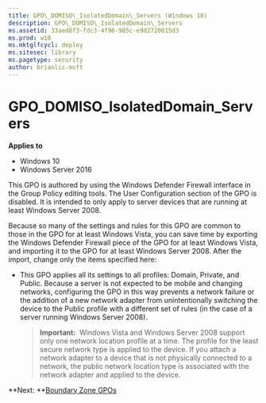 ```yaml
---
title: GPO\_DOMISO\_IsolatedDomain\_Servers (Windows 10)
description: GPO\_DOMISO\_IsolatedDomain\_Servers
ms.assetid: 33aed8f3-fdc3-4f96-985c-e9d2720015d3
ms.prod: w10
ms.mktglfcycl: deploy
ms.sitesec: library
ms.pagetype: security
author: brianlic-msft
---
```


# GPO\_DOMISO\_IsolatedDomain\_Servers

**Applies to**
-   Windows 10
-   Windows Server 2016

This GPO is authored by using the Windows Defender Firewall interface in the Group Policy editing tools. The User Configuration section of the GPO is disabled. It is intended to only apply to server devices that are running at least Windows Server 2008.

Because so many of the settings and rules for this GPO are common to those in the GPO for at least Windows Vista, you can save time by exporting the Windows Defender Firewall piece of the GPO for at least Windows Vista, and importing it to the GPO for at least Windows Server 2008. After the import, change only the items specified here:

-   This GPO applies all its settings to all profiles: Domain, Private, and Public. Because a server is not expected to be mobile and changing networks, configuring the GPO in this way prevents a network failure or the addition of a new network adapter from unintentionally switching the device to the Public profile with a different set of rules (in the case of a server running Windows Server 2008).

    >**Important:**  Windows Vista and Windows Server 2008 support only one network location profile at a time. The profile for the least secure network type is applied to the device. If you attach a network adapter to a device that is not physically connected to a network, the public network location type is associated with the network adapter and applied to the device.

**Next: **[Boundary Zone GPOs](boundary-zone-gpos.md)

